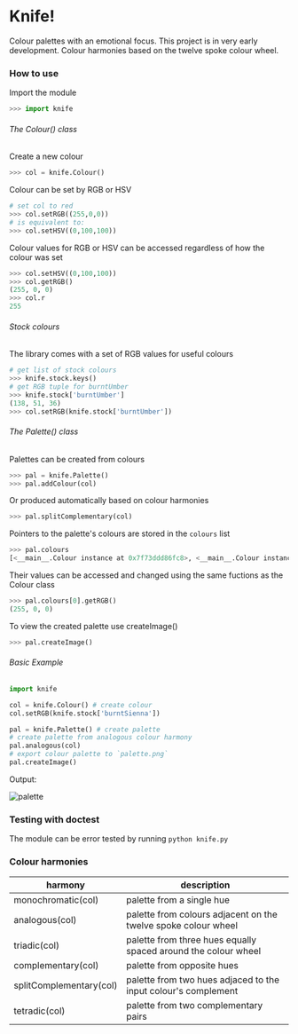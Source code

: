 # Knife!
Colour palettes with an emotional focus. This project is in very early development. Colour harmonies based on the twelve spoke colour wheel.

### How to use
Import the module
```python
>>> import knife
```
###### The Colour() class
Create a new colour
```python
>>> col = knife.Colour()
```

Colour can be set by RGB or HSV
```python
# set col to red 
>>> col.setRGB((255,0,0))
# is equivalent to:
>>> col.setHSV((0,100,100))
```

Colour values for RGB or HSV can be accessed regardless of how the colour was set
```python
>>> col.setHSV((0,100,100))
>>> col.getRGB()
(255, 0, 0)
>>> col.r
255
```

###### Stock colours
The library comes with a set of RGB values for useful colours
```python
# get list of stock colours
>>> knife.stock.keys()
# get RGB tuple for burntUmber
>>> knife.stock['burntUmber']
(138, 51, 36)
>>> col.setRGB(knife.stock['burntUmber'])
```


###### The Palette() class
Palettes can be created from colours
```python
>>> pal = knife.Palette()
>>> pal.addColour(col)
```
Or produced automatically based on colour harmonies
```python
>>> pal.splitComplementary(col)
```

Pointers to the palette's colours are stored in the `colours` list
```python
>>> pal.colours
[<__main__.Colour instance at 0x7f73ddd86fc8>, <__main__.Colour instance at 0x7f73e0d973b0>, <__main__.Colour instance at 0x7f73ddd86f38>]
```
Their values can be accessed and changed using the same fuctions as the Colour class
```python
>>> pal.colours[0].getRGB()
(255, 0, 0)
```

To view the created palette use createImage()
```python
>>> pal.createImage()
```

###### Basic Example
```python
import knife

col = knife.Colour() # create colour
col.setRGB(knife.stock['burntSienna'])

pal = knife.Palette() # create palette
# create palette from analogous colour harmony
pal.analogous(col) 
# export colour palette to `palette.png`
pal.createImage()
```

Output:

![palette](https://cloud.githubusercontent.com/assets/5771172/8350803/fc261f96-1b6b-11e5-8420-de8ecf6288b2.png)

### Testing with doctest
The module can be error tested by running `python knife.py`

### Colour harmonies
harmony | description
------------- | -------------
monochromatic(col) | palette from a single hue
analogous(col) | palette from colours adjacent on the twelve spoke colour wheel
triadic(col) | palette from three hues equally spaced around the colour wheel
complementary(col) | palette from opposite hues
splitComplementary(col) | palette from two hues adjaced to the input colour's complement
tetradic(col) | palette from two complementary pairs
